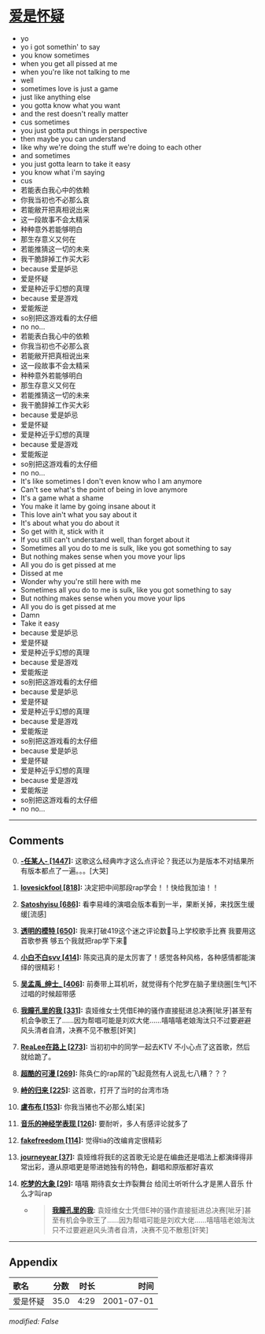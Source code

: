 # [爱是怀疑](https://music.163.com/song?id=67354)

* yo
* yo i got somethin' to say
* you know sometimes
* when you get all pissed at me
* when you're like not talking to me
* well
* sometimes love is just a game
* just like anything else
* you gotta know what you want
* and the rest doesn't really matter
* cus sometimes
* you just gotta put things in perspective
* then maybe you can understand
* like why we're doing the stuff we're doing to each other
* and sometimes
* you just gotta learn to take it easy
* you know what i'm saying
* cus
* 若能表白我心中的依赖
* 你我当初也不必那么哀
* 若能敝开把真相说出来
* 这一段故事不会太精采
* 种种意外若能够明白
* 那生存意义又何在
* 若能推猜这一切的未来
* 我干脆辞掉工作买大彩
* because 爱是妒忌
* 爱是怀疑
* 爱是种近乎幻想的真理
* because 爱是游戏
* 爱能叛逆
* so别把这游戏看的太仔细
* no no...
* 若能表白我心中的依赖
* 你我当初也不必那么哀
* 若能敝开把真相说出来
* 这一段故事不会太精采
* 种种意外若能够明白
* 那生存意义又何在
* 若能推猜这一切的未来
* 我干脆辞掉工作买大彩
* because 爱是妒忌
* 爱是怀疑
* 爱是种近乎幻想的真理
* because 爱是游戏
* 爱能叛逆
* so别把这游戏看的太仔细
* no no...
* It's like sometimes I don't even know who I am anymore
* Can't see what's the point of being in love anymore
* It's a game what a shame
* You make it lame by going insane about it
* This love ain't what you say about it
* It's about what you do about it
* So get with it, stick with it
* If you still can't understand well, than forget about it
* Sometimes all you do to me is sulk, like you got something to say
* But nothing makes sense when you move your lips
* All you do is get pissed at me
* Dissed at me
* Wonder why you're still here with me
* Sometimes all you do to me is sulk, like you got something to say
* But nothing makes sense when you move your lips
* All you do is get pissed at me
* Damn
* Take it easy
* because 爱是妒忌
* 爱是怀疑
* 爱是种近乎幻想的真理
* because 爱是游戏
* 爱能叛逆
* so别把这游戏看的太仔细
* because 爱是妒忌
* 爱是怀疑
* 爱是种近乎幻想的真理
* because 爱是游戏
* 爱能叛逆
* so别把这游戏看的太仔细
* because 爱是妒忌
* 爱是怀疑
* 爱是种近乎幻想的真理
* because 爱是游戏
* 爱能叛逆
* so别把这游戏看的太仔细
* no no...


---

## Comments
0. **[-任某人- \[1447\]](https://music.163.com/#/user/home?id=20589266):** 这歌这么经典咋才这么点评论？我还以为是版本不对结果所有版本都点了一遍。。。[大哭]

1. **[lovesickfool \[818\]](https://music.163.com/#/user/home?id=57014546):** 决定把中间那段rap学会！！快给我加油！！

2. **[Satoshyisu \[686\]](https://music.163.com/#/user/home?id=55330373):** 看李易峰的演唱会版本看到一半，果断关掉，来找医生缓缓[流感]

3. **[透明的模特 \[650\]](https://music.163.com/#/user/home?id=127377759):** 我来打破419这个迷之评论数🌝马上学校歌手比赛 我要用这首歌参赛 够五个我就把rap学下来🌝

4. **[小白不白svv \[414\]](https://music.163.com/#/user/home?id=40958234):** 陈奕迅真的是太厉害了！感觉各种风格，各种感情都能演绎的很精彩！

5. **[吴孟禹_绅士_ \[406\]](https://music.163.com/#/user/home?id=38671507):** 前奏带上耳机听，就觉得有个陀罗在脑子里绕圈[生气]不过唱的时候超带感

6. **[我瞳孔里的我 \[331\]](https://music.163.com/#/user/home?id=9765662):** 袁娅维女士凭借E神的骚作直接挺进总决赛[呲牙]甚至有机会争歌王了……因为帮唱可能是刘欢大佬……嘻嘻嘻老娘淘汰只不过要避避风头清者自清，决赛不见不散惹[奸笑]

7. **[ReaLee在路上 \[273\]](https://music.163.com/#/user/home?id=41256433):** 当初初中的同学一起去KTV 不小心点了这首歌，然后就给跪了。

8. **[超酷的可漫 \[269\]](https://music.163.com/#/user/home?id=18192456):** 陈奂仁的rap屌的飞起竟然有人说乱七八糟？？？

9. **[峙的归来 \[225\]](https://music.163.com/#/user/home?id=123476):** 这首歌，打开了当时的台湾市场

10. **[盧布布 \[153\]](https://music.163.com/#/user/home?id=68046399):** 你我当猪也不必那么矮[呆]

11. **[音乐的神经学表现 \[126\]](https://music.163.com/#/user/home?id=16012344):** 要耐听，多人有感评论就多了

12. **[fakefreedom \[114\]](https://music.163.com/#/user/home?id=83535892):** 觉得tia的改编肯定很精彩

13. **[journeyear \[37\]](https://music.163.com/#/user/home?id=93077449):** 袁娅维将我E的这首歌无论是在编曲还是唱法上都演绎得非常出彩，遵从原唱更是带进她独有的特色，翻唱和原版都好喜欢

14. **[吃梦的大象 \[29\]](https://music.163.com/#/user/home?id=248141535):** 嘻嘻 期待袁女士炸裂舞台 给闰土听听什么才是黑人音乐 什么才叫rap 
	* > **[我瞳孔里的我](https://music.163.com/#/user/home?id=9765662):** 袁娅维女士凭借E神的骚作直接挺进总决赛[呲牙]甚至有机会争歌王了……因为帮唱可能是刘欢大佬……嘻嘻嘻老娘淘汰只不过要避避风头清者自清，决赛不见不散惹[奸笑]



---

## Appendix

|歌名|分数|时长|时间|
|:---|:---:|---:|---:|
|爱是怀疑|35.0|4:29|2001-07-01

*modified: False*